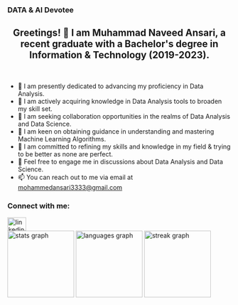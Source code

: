 ### DATA & AI Devotee

<!--
**MNAnsar/MNAnsar** is a ✨ _special_ ✨ repository because its `README.md` (this file) appears on your GitHub profile.

Here are some ideas to get you started:


-->
<h2 align="center">Greetings! 👋 I am Muhammad Naveed Ansari, a recent graduate with a Bachelor's degree in Information & Technology (2019-2023).</h2>
</h3>
<br>

- 🔭 I am presently dedicated to advancing my proficiency in Data Analysis.
- 🌱 I am actively acquiring knowledge in Data Analysis tools to broaden my skill set.
- 👯 I am seeking collaboration opportunities in the realms of Data Analysis and Data Science.
- 🤔 I am keen on obtaining guidance in understanding and mastering Machine Learning Algorithms.
- 🚀 I am committed to refining my skills and knowledge in my field & trying to be better as none are perfect.
- 💬 Feel free to engage me in discussions about Data Analysis and Data Science.
- 📫 You can reach out to me via email at mohammedansari3333@gmail.com </br>
<h3 align="left">Connect with me:</h3>
<p align="left">
<div align="left">
  <a href="linkedin.com/in/muhammad-naveed-ansari-575584251" target="_blank">
    <img src="https://raw.githubusercontent.com/maurodesouza/profile-readme-generator/master/src/assets/icons/social/linkedin/default.svg" width="42" height="30" alt="linkedin logo"  />
  </a>
</div>


<div align="left">
  <img src="https://github-readme-stats.vercel.app/api?username=MNAnsar&hide_title=false&hide_rank=false&show_icons=true&include_all_commits=true&count_private=true&disable_animations=false&theme=default&locale=en&hide_border=true&order=1" height="150" alt="stats graph"  />
  <img src="https://github-readme-stats.vercel.app/api/top-langs?username=MNAnsar&locale=en&hide_title=false&layout=compact&card_width=320&langs_count=5&theme=default&hide_border=true&order=2" height="150" alt="languages graph"  />
  <img src="https://streak-stats.demolab.com?user=MNAnsar&locale=en&mode=daily&theme=default&hide_border=true&border_radius=5&order=3" height="150" alt="streak graph"  />
</div>

###


